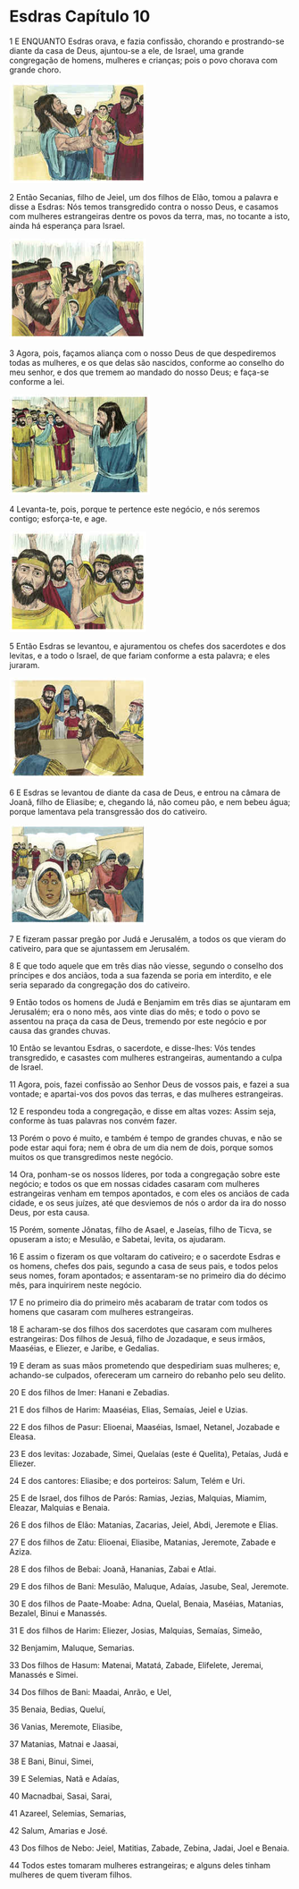# Esdras Capítulo 10

1	E ENQUANTO Esdras orava, e fazia confissão, chorando e prostrando-se diante da casa de Deus, ajuntou-se a ele, de Israel, uma grande congregação de homens, mulheres e crianças; pois o povo chorava com grande choro.

![](.img/15_Ezr_10_01_RG.jpg)

2	Então Secanias, filho de Jeiel, um dos filhos de Elão, tomou a palavra e disse a Esdras: Nós temos transgredido contra o nosso Deus, e casamos com mulheres estrangeiras dentre os povos da terra, mas, no tocante a isto, ainda há esperança para Israel.

![](.img/15_Ezr_10_02_RG.jpg)

3	Agora, pois, façamos aliança com o nosso Deus de que despediremos todas as mulheres, e os que delas são nascidos, conforme ao conselho do meu senhor, e dos que tremem ao mandado do nosso Deus; e faça-se conforme a lei.

![](.img/15_Ezr_10_03_RG.jpg)

4	Levanta-te, pois, porque te pertence este negócio, e nós seremos contigo; esforça-te, e age.

![](.img/15_Ezr_10_04_RG.jpg)

5	Então Esdras se levantou, e ajuramentou os chefes dos sacerdotes e dos levitas, e a todo o Israel, de que fariam conforme a esta palavra; e eles juraram.

![](.img/15_Ezr_10_05_RG.jpg)

6	E Esdras se levantou de diante da casa de Deus, e entrou na câmara de Joanã, filho de Eliasibe; e, chegando lá, não comeu pão, e nem bebeu água; porque lamentava pela transgressão dos do cativeiro.

![](.img/15_Ezr_10_06_RG.jpg)

7	E fizeram passar pregão por Judá e Jerusalém, a todos os que vieram do cativeiro, para que se ajuntassem em Jerusalém.

8	E que todo aquele que em três dias não viesse, segundo o conselho dos príncipes e dos anciãos, toda a sua fazenda se poria em interdito, e ele seria separado da congregação dos do cativeiro.

9	Então todos os homens de Judá e Benjamim em três dias se ajuntaram em Jerusalém; era o nono mês, aos vinte dias do mês; e todo o povo se assentou na praça da casa de Deus, tremendo por este negócio e por causa das grandes chuvas.

10	Então se levantou Esdras, o sacerdote, e disse-lhes: Vós tendes transgredido, e casastes com mulheres estrangeiras, aumentando a culpa de Israel.

11	Agora, pois, fazei confissão ao Senhor Deus de vossos pais, e fazei a sua vontade; e apartai-vos dos povos das terras, e das mulheres estrangeiras.

12	E respondeu toda a congregação, e disse em altas vozes: Assim seja, conforme às tuas palavras nos convém fazer.

13	Porém o povo é muito, e também é tempo de grandes chuvas, e não se pode estar aqui fora; nem é obra de um dia nem de dois, porque somos muitos os que transgredimos neste negócio.

14	Ora, ponham-se os nossos líderes, por toda a congregação sobre este negócio; e todos os que em nossas cidades casaram com mulheres estrangeiras venham em tempos apontados, e com eles os anciãos de cada cidade, e os seus juízes, até que desviemos de nós o ardor da ira do nosso Deus, por esta causa.

15	Porém, somente Jônatas, filho de Asael, e Jaseías, filho de Ticva, se opuseram a isto; e Mesulão, e Sabetai, levita, os ajudaram.

16	E assim o fizeram os que voltaram do cativeiro; e o sacerdote Esdras e os homens, chefes dos pais, segundo a casa de seus pais, e todos pelos seus nomes, foram apontados; e assentaram-se no primeiro dia do décimo mês, para inquirirem neste negócio.

17	E no primeiro dia do primeiro mês acabaram de tratar com todos os homens que casaram com mulheres estrangeiras.

18	E acharam-se dos filhos dos sacerdotes que casaram com mulheres estrangeiras: Dos filhos de Jesuá, filho de Jozadaque, e seus irmãos, Maaséias, e Eliezer, e Jaribe, e Gedalias.

19	E deram as suas mãos prometendo que despediriam suas mulheres; e, achando-se culpados, ofereceram um carneiro do rebanho pelo seu delito.

20	E dos filhos de Imer: Hanani e Zebadias.

21	E dos filhos de Harim: Maaséias, Elias, Semaías, Jeiel e Uzias.

22	E dos filhos de Pasur: Elioenai, Maaséias, Ismael, Netanel, Jozabade e Eleasa.

23	E dos levitas: Jozabade, Simei, Quelaías (este é Quelita), Petaías, Judá e Eliezer.

24	E dos cantores: Eliasibe; e dos porteiros: Salum, Telém e Uri.

25	E de Israel, dos filhos de Parós: Ramias, Jezias, Malquias, Miamim, Eleazar, Malquias e Benaia.

26	E dos filhos de Elão: Matanias, Zacarias, Jeiel, Abdi, Jeremote e Elias.

27	E dos filhos de Zatu: Elioenai, Eliasibe, Matanias, Jeremote, Zabade e Aziza.

28	E dos filhos de Bebai: Joanã, Hananias, Zabai e Atlai.

29	E dos filhos de Bani: Mesulão, Maluque, Adaías, Jasube, Seal, Jeremote.

30	E dos filhos de Paate-Moabe: Adna, Quelal, Benaia, Maséias, Matanias, Bezalel, Binui e Manassés.

31	E dos filhos de Harim: Eliezer, Josias, Malquias, Semaías, Simeão,

32	Benjamim, Maluque, Semarias.

33	Dos filhos de Hasum: Matenai, Matatá, Zabade, Elifelete, Jeremai, Manassés e Simei.

34	Dos filhos de Bani: Maadai, Anrão, e Uel,

35	Benaia, Bedias, Queluí,

36	Vanias, Meremote, Eliasibe,

37	Matanias, Matnai e Jaasai,

38	E Bani, Binui, Simei,

39	E Selemias, Natã e Adaías,

40	Macnadbai, Sasai, Sarai,

41	Azareel, Selemias, Semarias,

42	Salum, Amarias e José.

43	Dos filhos de Nebo: Jeiel, Matitias, Zabade, Zebina, Jadai, Joel e Benaia.

44	Todos estes tomaram mulheres estrangeiras; e alguns deles tinham mulheres de quem tiveram filhos.

